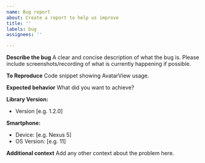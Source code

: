 ```yaml
---
name: Bug report
about: Create a report to help us improve
title: ''
labels: bug
assignees: ''

---
```


**Describe the bug**
A clear and concise description of what the bug is. Please include screenshots/recording of what is currently happening if possible.

**To Reproduce**
Code snippet showing AvatarView usage.

**Expected behavior**
What did you want to achieve? 

**Library Version:**
 - Version [e.g. 1.2.0]

**Smartphone:**
 - Device: [e.g. Nexus 5]
 - OS Version: [e.g. 11]

**Additional context**
Add any other context about the problem here.

